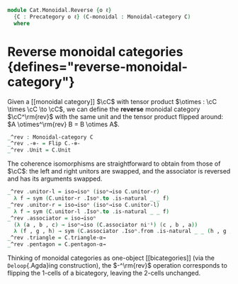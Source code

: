 <!--
```agda
open import Cat.Functor.Naturality
open import Cat.Functor.Bifunctor
open import Cat.Functor.Coherence
open import Cat.Monoidal.Base
open import Cat.Functor.Base
open import Cat.Prelude

import Cat.Reasoning

open Monoidal-category
```
-->

```agda
module Cat.Monoidal.Reverse {o ℓ}
  {C : Precategory o ℓ} (C-monoidal : Monoidal-category C)
  where
```

<!--
```agda
open Cat.Reasoning C
private module C = Monoidal-category C-monoidal
open _=>_
```
-->

# Reverse monoidal categories {defines="reverse-monoidal-category"}

Given a [[monoidal category]] $\cC$ with tensor product $\otimes :
\cC \times \cC \to \cC$, we can define the **reverse** monoidal category
$\cC^\rm{rev}$ with the same unit and the tensor product flipped
around: $A \otimes^\rm{rev} B = B \otimes A$.

```agda
_^rev : Monoidal-category C
_^rev .-⊗- = Flip C.-⊗-
_^rev .Unit = C.Unit
```

The coherence isomorphisms are straightforward to obtain from those of
$\cC$: the left and right unitors are swapped, and the associator is
reversed and has its arguments swapped.

```agda
_^rev .unitor-l = iso→isoⁿ (isoⁿ→iso C.unitor-r)
  λ f → sym (C.unitor-r .Isoⁿ.to .is-natural _ _ f)
_^rev .unitor-r = iso→isoⁿ (isoⁿ→iso C.unitor-l)
  λ f → sym (C.unitor-l .Isoⁿ.to .is-natural _ _ f)
_^rev .associator = iso→isoⁿ
  (λ (a , b , c) → isoⁿ→iso (C.associator ni⁻¹) (c , b , a))
  λ (f , g , h) → sym (C.associator .Isoⁿ.from .is-natural _ _ (h , g , f))
_^rev .triangle = C.triangle-α→
_^rev .pentagon = C.pentagon-α→
```

<!--
```agda
_ = Deloop
```
-->

Thinking of monoidal categories as one-object [[bicategories]] (via the
`Deloop`{.Agda}ing construction), the $-^\rm{rev}$ operation corresponds to
flipping the 1-cells of a bicategory, leaving the 2-cells unchanged.
